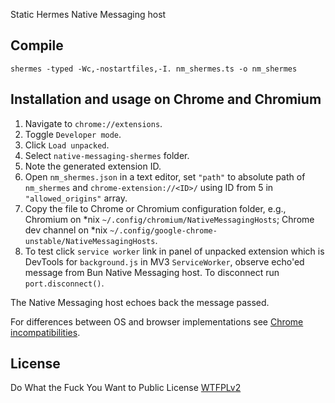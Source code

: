 Static Hermes Native Messaging host

## Compile

```
shermes -typed -Wc,-nostartfiles,-I. nm_shermes.ts -o nm_shermes
```

## Installation and usage on Chrome and Chromium

1. Navigate to `chrome://extensions`.
2. Toggle `Developer mode`.
3. Click `Load unpacked`.
4. Select `native-messaging-shermes` folder.
5. Note the generated extension ID.
6. Open `nm_shermes.json` in a text editor, set `"path"` to absolute path of `nm_shermes` and `chrome-extension://<ID>/` using ID from 5 in `"allowed_origins"` array. 
7. Copy the file to Chrome or Chromium configuration folder, e.g., Chromium on \*nix `~/.config/chromium/NativeMessagingHosts`; Chrome dev channel on \*nix `~/.config/google-chrome-unstable/NativeMessagingHosts`.
8. To test click `service worker` link in panel of unpacked extension which is DevTools for `background.js` in MV3 `ServiceWorker`, observe echo'ed message from Bun Native Messaging host. To disconnect run `port.disconnect()`.

The Native Messaging host echoes back the message passed. 

For differences between OS and browser implementations see [Chrome incompatibilities](https://developer.mozilla.org/en-US/docs/Mozilla/Add-ons/WebExtensions/Chrome_incompatibilities#native_messaging).

## License
Do What the Fuck You Want to Public License [WTFPLv2](http://www.wtfpl.net/about/)
